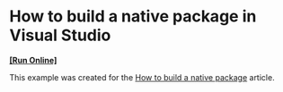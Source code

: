 # How to build a native package in Visual Studio
<!-- run online -->
**[[Run Online]](https://codecentral.devexpress.com/e4450/)**
<!-- run online end -->


<p>This example was created for the <a href="https://www.devexpress.com/Support/Center/p/KA18680">How to build a native package</a> article.</p>

<br/>



